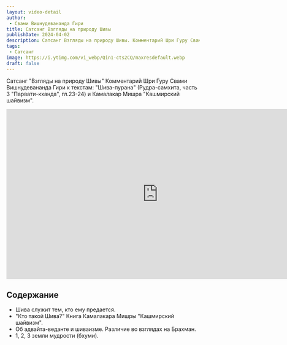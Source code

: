 ```yaml
---
layout: video-detail
author:
 - Свами Вишнудевананда Гири
title: Сатсанг Взгляды на природу Шивы
publishDate: 2024-04-02
description: Сатсанг Взгляды на природу Шивы. Комментарий Шри Гуру Свами Вишнудевананда Гири к текстам  "Шива-пурана" (Рудра-самхита, часть 3 "Парвати-кханда", гл.23-24) и Камалакар Мишра "Кашмирский шайвизм".
tags: 
 - Сатсанг
image: https://i.ytimg.com/vi_webp/Qin1-cts2CQ/maxresdefault.webp
draft: false
---
```


 Сатсанг "Взгляды на природу Шивы"
Комментарий Шри Гуру Свами Вишнудевананда Гири к текстам: "Шива-пурана" (Рудра-самхита, часть 3 "Парвати-кханда", гл.23-24) и Камалакар Мишра "Кашмирский шайвизм".

<iframe width="790" height="444" src="https://www.youtube.com/embed/Qin1-cts2CQ" frameborder="0" allowfullscreen=""></iframe> 

## Содержание

- Шива служит тем, кто ему предается.
- "Кто такой Шива?" Книга Камалакара Мишры "Кашмирский шайвизм".
- Об адвайта-веданте и шиваизме. Различие во взглядах на Брахман.
- 1, 2, 3 земли мудрости (бхуми).
